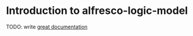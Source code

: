 # Introduction to alfresco-logic-model

TODO: write [great documentation](http://jacobian.org/writing/great-documentation/what-to-write/)
